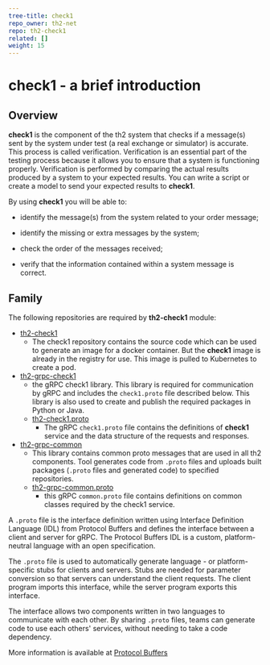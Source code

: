 ```yaml
---
tree-title: check1
repo_owner: th2-net
repo: th2-check1
related: []
weight: 15
---
```


# check1 - a brief introduction

<!-- TODO: Add usecase subpage -->

## Overview

**check1** is the component of the th2 system that checks if a message(s) sent by the system under test (a real exchange or simulator) is accurate. 
This process is called <term term="verification">verification</term>. 
Verification is an essential part of the testing process because it allows you to ensure that a system is functioning properly. 
Verification is performed by comparing the actual results produced by a system to your expected results. 
You can write a script or create a model to send your expected results to **check1**.

By using **check1** you will be able to:

- identify the message(s) from the system related to your order message;

- identify the missing or extra messages by the system;

- check the order of the messages received;

- verify that the information contained within a system message is correct.


## Family
The following repositories are required by **th2-check1** module:

- [th2-check1](https://github.com/th2-net/th2-check1)
  - The check1 repository contains the source code which can be used to generate an image for a docker container. But the **check1** image is already in the registry for use. This image is pulled to Kubernetes to create a pod.
- [th2-grpc-check1](https://github.com/th2-net/th2-grpc-check1)
  - the gRPC check1 library. This library is required for communication by gRPC and includes the `check1.proto` file described below. This library is also used to create and publish the required packages in Python or Java.
  - [th2-check1.proto](https://github.com/th2-net/th2-grpc-check1/blob/master/src/main/proto/th2_grpc_check1/check1.proto)
    - The gRPC `check1.proto` file contains the definitions of **check1** service and the data structure of the requests and responses.
- [th2-grpc-common](https://github.com/th2-net/th2-grpc-common)
  - This library contains common proto messages that are used in all th2 components. Tool generates code from `.proto` files and uploads built packages (`.proto` files and generated code) to specified repositories.
  - [th2-grpc-common.proto](https://github.com/th2-net/th2-grpc-common/blob/master/src/main/proto/th2_grpc_common/common.proto)
    - this gRPC `common.proto` file contains definitions on common classes required by the check1 service.


A `.proto` file is the interface definition written using Interface Definition Language (IDL) from Protocol Buffers and defines the interface between a client and server for gRPC. 
The Protocol Buffers IDL is a custom, platform-neutral language with an open specification.

The `.proto` file is used to automatically generate language - or platform-specific stubs for clients and servers. 
Stubs are needed for parameter conversion so that servers can understand the client requests. 
The client program imports this interface, while the server program exports this interface.

The interface allows two components written in two languages to communicate with each other. 
By sharing `.proto` files, teams can generate code to use each others' services, without needing to take a code dependency.

More information is available at [Protocol Buffers](https://developers.google.com/protocol-buffers/docs/overview)

